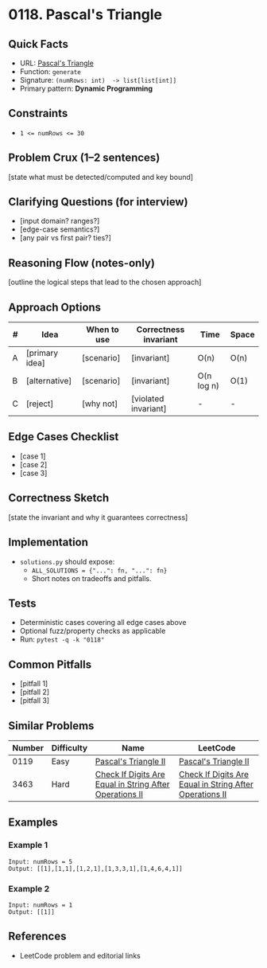 # 0118. Pascal's Triangle

## Quick Facts

- URL: [Pascal's Triangle](https://leetcode.com/problems/pascals-triangle/)
- Function: `generate`
- Signature: `(numRows: int)  -> list[list[int]]`
- Primary pattern: **Dynamic Programming**

## Constraints

- `1 <= numRows <= 30`

## Problem Crux (1–2 sentences)

[state what must be detected/computed and key bound]

## Clarifying Questions (for interview)

- [input domain? ranges?]
- [edge-case semantics?]
- [any pair vs first pair? ties?]

## Reasoning Flow (notes-only)

[outline the logical steps that lead to the chosen approach]

## Approach Options

| # | Idea | When to use | Correctness invariant | Time | Space |
|---|------|-------------|-----------------------|------|-------|
| A | [primary idea] | [scenario] | [invariant] | O(n) | O(n) |
| B | [alternative] | [scenario] | [invariant] | O(n log n) | O(1) |
| C | [reject] | [why not] | [violated invariant] | - | - |

## Edge Cases Checklist

- [case 1]
- [case 2]
- [case 3]

## Correctness Sketch

[state the invariant and why it guarantees correctness]

## Implementation

- `solutions.py` should expose:
  - `ALL_SOLUTIONS = {"...": fn, "...": fn}`
  - Short notes on tradeoffs and pitfalls.

## Tests

- Deterministic cases covering all edge cases above
- Optional fuzz/property checks as applicable
- Run: `pytest -q -k "0118"`

## Common Pitfalls

- [pitfall 1]
- [pitfall 2]
- [pitfall 3]

## Similar Problems

| Number | Difficulty | Name | LeetCode |
|---|---|---|---|
| 0119 | Easy | [Pascal's Triangle II](../0119-pascals-triangle-ii/readme.md) | [Pascal's Triangle II](https://leetcode.com/problems/pascals-triangle-ii/) |
| 3463 | Hard | [Check If Digits Are Equal in String After Operations II](../3463-check-if-digits-are-equal-in-string-after-operations-ii/readme.md) | [Check If Digits Are Equal in String After Operations II](https://leetcode.com/problems/check-if-digits-are-equal-in-string-after-operations-ii/) |

## Examples

### Example 1

```text
Input: numRows = 5
Output: [[1],[1,1],[1,2,1],[1,3,3,1],[1,4,6,4,1]]
```

### Example 2

```text
Input: numRows = 1
Output: [[1]]
```

## References

- LeetCode problem and editorial links
